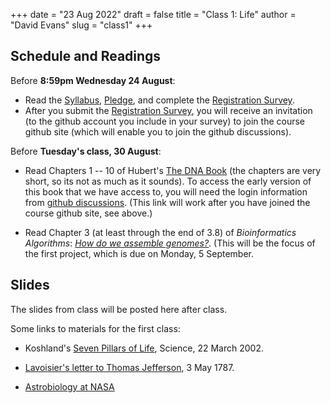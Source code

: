 +++
date = "23 Aug 2022"
draft = false
title = "Class 1: Life"
author = "David Evans"
slug = "class1"
+++

## Schedule and Readings

Before **8:59pm Wednesday 24 August**: 

- Read the [Syllabus](/syllabus/),
[Pledge](/pledge/), and complete the [Registration Survey](/survey).
- After you submit the [Registration Survey](/survey), you will receive an invitation (to the github account you include in your survey) to join the course github site (which will enable you to join the github discussions).

Before **Tuesday's class, 30 August**:

- Read Chapters 1 -- 10 of Hubert's [The DNA
  Book](https://berthub.eu/dna-book/toc-real/) (the chapters are very
  short, so its not as much as it sounds). To access the early version
  of this book that we have access to, you will need the login
  information from [github discussions](https://github.com/computingbiology/fall2022/discussions/3). (This link will work after you have joined the course github site, see above.)

- Read Chapter 3 (at least through the end of 3.8) of _Bioinformatics
Algorithms_: [_How do we assemble genomes?_](//www.bioinformaticsalgorithms.org/bioinformatics-chapter-3). (This will be the focus of the first project, which is due on Monday, 5 September.

## Slides

The slides from class will be posted here after class. <!--are here: [class1.pdf](TODO)-->

Some links to materials for the first class:

- Koshland's [Seven Pillars of Life](https://www.science.org/doi/10.1126/science.1068489), Science, 22 March 2002.

- [Lavoisier's letter to Thomas Jefferson](https://founders.archives.gov/documents/Jefferson/01-11-02-0208), 3 May 1787.

- [Astrobiology at NASA](https://astrobiology.nasa.gov/research/life-detection/about/)
